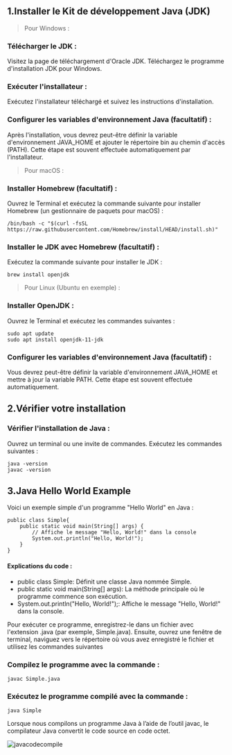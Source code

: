 ## 1.Installer le Kit de développement Java (JDK) 
> Pour Windows :
### Télécharger le JDK :
Visitez la page de téléchargement d'Oracle JDK.
Téléchargez le programme d'installation JDK pour Windows.
### Exécuter l'installateur :
Exécutez l'installateur téléchargé et suivez les instructions d'installation.
### Configurer les variables d'environnement Java (facultatif) :
Après l'installation, vous devrez peut-être définir la variable d'environnement JAVA_HOME et ajouter le répertoire bin au chemin d'accès (PATH). Cette étape est souvent effectuée automatiquement par l'installateur.
> Pour macOS :
### Installer Homebrew (facultatif) :
Ouvrez le Terminal et exécutez la commande suivante pour installer Homebrew (un gestionnaire de paquets pour macOS) :
```
/bin/bash -c "$(curl -fsSL https://raw.githubusercontent.com/Homebrew/install/HEAD/install.sh)"
```
### Installer le JDK avec Homebrew (facultatif) :
Exécutez la commande suivante pour installer le JDK :
```
brew install openjdk
```
> Pour Linux (Ubuntu en exemple) :
### Installer OpenJDK :
Ouvrez le Terminal et exécutez les commandes suivantes :
```
sudo apt update
sudo apt install openjdk-11-jdk
```
### Configurer les variables d'environnement Java (facultatif) :
Vous devrez peut-être définir la variable d'environnement JAVA_HOME et mettre à jour la variable PATH. Cette étape est souvent effectuée automatiquement.
## 2.Vérifier votre installation 
### Vérifier l'installation de Java :
Ouvrez un terminal ou une invite de commandes.
Exécutez les commandes suivantes :
```
java -version
javac -version
```
## 3.Java Hello World Example
Voici un exemple simple d'un programme "Hello World" en Java :
```
public class Simple{
    public static void main(String[] args) {
        // Affiche le message "Hello, World!" dans la console
        System.out.println("Hello, World!");
    }
}
```
#### Explications du code :
- public class Simple: 
Définit une classe Java nommée Simple.
- public static void main(String[] args):
 La méthode principale où le programme commence son exécution.
- System.out.println("Hello, World!");:
 Affiche le message "Hello, World!" dans la console.

Pour exécuter ce programme, enregistrez-le dans un fichier avec l'extension .java (par exemple, Simple.java). Ensuite, ouvrez une fenêtre de terminal, naviguez vers le répertoire où vous avez enregistré le fichier et utilisez les commandes suivantes
### Compilez le programme avec la commande :
```
javac Simple.java
```
### Exécutez le programme compilé avec la commande :
```
java Simple
```
Lorsque nous compilons un programme Java à l’aide de l’outil javac, le compilateur Java convertit le code source en code octet.

![javacodecompile](https://static.javatpoint.com/images/core/javacodecompile.png)